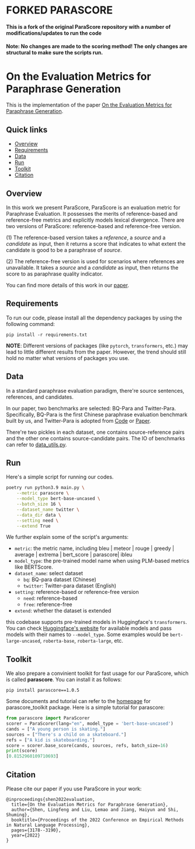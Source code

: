 # FORKED PARASCORE

#### This is a fork of the original ParaScore repository with a number of modifications/updates to run the code
#### Note: No changes are made to the scoring method! The only changes are structural to make sure the scripts run.

# On the Evaluation Metrics for Paraphrase Generation

This is the implementation of the paper [On the Evaluation Metrics for Paraphrase Generation](https://arxiv.org/abs/2202.08479).

## Quick links

* [Overview](#overview)
* [Requirements](#requirements)
* [Data](#prepare-the-data)
* [Run](#run)
* [Toolkit](#toolkit)
* [Citation](#citation)


## Overview
In this work we present ParaScore, ParaScore is an evaluation metric for Paraphrase Evaluation. It possesses the merits of reference-based and reference-free metrics and explicitly models lexical divergence. There are two versions of ParaScore: reference-based and reference-free version. 

(1) The reference-based version takes a *reference*, a *source* and a *candidate* as input, then it returns a score that indicates to what extent the candidate is good to be a paraphrase of *source*. 

(2) The reference-free version is used for scenarios where references are unavailable. It takes a *source* and a *candidate* as input, then returns the score to as paraphrase quality indicator. 

You can find more details of this work in our [paper](https://arxiv.org/abs/2202.08479).


## Requirements

To run our code, please install all the dependency packages by using the following command:

```
pip install -r requirements.txt
```

**NOTE**: Different versions of packages (like `pytorch`, `transformers`, etc.) may lead to little different results from the paper. However, the trend should still hold no matter what versions of packages you use.


## Data
In a standard paraphrase evaluation paradigm, there're source sentences, references, and candidates.

In our paper, two benchmarks are selected: BQ-Para and Twitter-Para. Specifically, BQ-Para is the first Chinese paraphrase evaluation benchmark built by us, and Twitter-Para is adopted from [Code](https://github.com/lanwuwei/Twitter-URL-Corpus) or [Paper](https://aclanthology.org/D17-1126.pdf).

There're two pickles in each dataset, one contains source-reference pairs and the other one contains source-candidate pairs. The IO of benchmarks can refer to [data_utils.py](https://github.com/shadowkiller33/ParaScore/blob/master/src/data_utils.py).


## Run
Here's a simple script for running our codes.

```bash
poetry run python3.9 main.py \
    --metric parascore \
    --model_type bert-base-uncased \
    --batch_size 16 \
    --dataset_name twitter \
    --data_dir data \
    --setting need \
    --extend True
```

We further explain some of the script's arguments:

* `metric`: the metric name, including bleu | meteor | rouge | greedy | average | extrema | bert_score | parascore| ibleu 
* `model_type`: the pre-trained model name when using PLM-based metrics like BERTScore.
* `dataset_name`: select dataset
  * `bq`: BQ-para dataset (Chinese)
  * `twitter`: Twitter-para dataset (English)
* `setting`: reference-based or reference-free version
  * `need`: reference-based
  * `free`: reference-free
* `extend`: whether the dataset is extended

this codebase supports pre-trained models in Huggingface's `transformers`. You can check [Huggingface's website](https://huggingface.co/models) for available models and pass models with their names to `--model_type`. Some examples would be `bert-large-uncased`, `roberta-base`, `roberta-large`, etc.


## Toolkit
We also prepare a convinient toolkit for fast usage for our ParaScore, which is called **parascore**. You can install it as follows:

```
pip install parascore==1.0.5
```

Some documents and tutorial can refer to the [homepage](https://github.com/shadowkiller33/parascore_toolkit) for parascore_toolkit package. Here is a simple tutorial for parascore:

```python
from parascore import ParaScorer
scorer = ParaScorer(lang="en", model_type = 'bert-base-uncased')
cands = ["A young person is skating."]
sources = ["There's a child on a skateboard."]
refs = ["A kid is skateboarding."]
score = scorer.base_score(cands, sources, refs, batch_size=16)
print(score)
[0.8152960109710693]
```


## Citation

Please cite our paper if you use ParaScore in your work:

```
@inproceedings{shen2022evaluation,
  title={On the Evaluation Metrics for Paraphrase Generation},
  author={Shen, Lingfeng and Liu, Lemao and Jiang, Haiyun and Shi, Shuming},
  booktitle={Proceedings of the 2022 Conference on Empirical Methods in Natural Language Processing},
  pages={3178--3190},
  year={2022}
}
```
